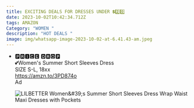 ```yaml
---
title: EXCITING DEALS FOR DRESSES UNDER 💲2️⃣0️⃣
date: 2023-10-02T10:42:34.712Z
tags: AMAZON
Category: "WOMEN "
description: "HOT DEALS "
image: img/whatsapp-image-2023-10-02-at-6.41.43-am.jpeg
---
```

* <!--StartFragment-->

  🅿🆁🅸🅲🅴 🅳🆁🅾🅿\
  💕Women's Summer Short Sleeves Dress\
  SIZE S-L, 18xx\
  <https://amzn.to/3PD874o>\
  Ad

  <!--EndFragment--><!--StartFragment-->

  ![LILBETTER Women\&#39;s Summer Short Sleeves Dress Wrap Waist Maxi Dresses with Pockets](https://m.media-amazon.com/images/I/71VztrPG58L._AC_UX679_.jpg)

  <!--EndFragment-->

  ![]()